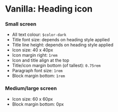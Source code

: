 # Vanilla: Heading icon

### Small screen
- All text colour: `$color-dark`
- Title font size: depends on heading style applied
- Title line height: depends on heading style applied
- Icon size: 40 x 40px
- Icon margin right: `1rem`
- Icon and title align at the top
- Title/icon margin bottom (of tallest): `0.75rem`
- Paragraph font size: `1rem`
- Block margin bottom: `1rem`

### Medium/large screen
- Icon size: 60 x 60px
- Block margin bottom: 0px
